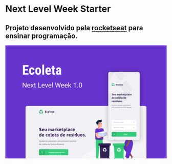 # Next Level Week Starter
## Projeto desenvolvido pela [rocketseat](https://rocketseat.com.br/) para ensinar programação.
![NLW Classes](./Capa.png)


